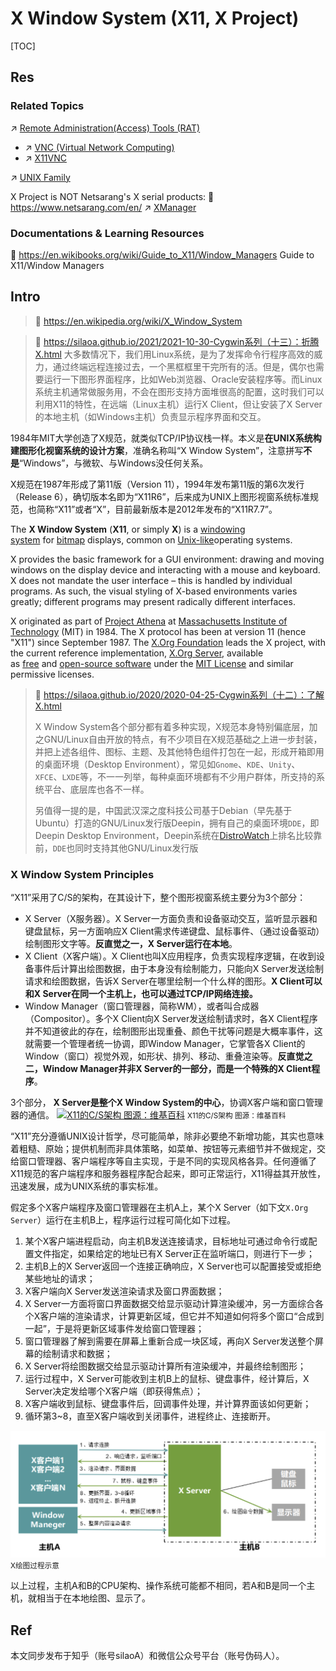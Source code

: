 # X Window System (X11, X Project)

[TOC]



## Res
### Related Topics
↗ [Remote Administration(Access) Tools (RAT)](../../../../../../../🏎️%20Computer%20Networking%20and%20Communication/Remote%20Administration(Access)%20Tools%20(RAT)/Remote%20Administration(Access)%20Tools%20(RAT).md)
- ↗ [VNC (Virtual Network Computing)](../../../../../../../🏎️%20Computer%20Networking%20and%20Communication/Remote%20Administration(Access)%20Tools%20(RAT)/VNC%20(Virtual%20Network%20Computing)/VNC%20(Virtual%20Network%20Computing).md)
- ↗ [X11VNC](../../../../../../../🏎️%20Computer%20Networking%20and%20Communication/Remote%20Administration(Access)%20Tools%20(RAT)/VNC%20(Virtual%20Network%20Computing)/X11VNC.md)

↗ [UNIX Family](../../../../../../UNIX%20Family/UNIX%20Family.md)

X Project is NOT Netsarang's X serial products:
🔗 https://www.netsarang.com/en/
↗ [XManager](../XManager.md)


### Documentations & Learning Resources
📂 https://en.wikibooks.org/wiki/Guide_to_X11/Window_Managers
Guide to X11/Window Managers



## Intro
> 🔗 https://en.wikipedia.org/wiki/X_Window_System

> 🔗 https://silaoa.github.io/2021/2021-10-30-Cygwin系列（十三）：折腾X.html
> 大多数情况下，我们用Linux系统，是为了发挥命令行程序高效的威力，通过终端远程连接过去，一个黑框框里干完所有的活。但是，偶尔也需要运行一下图形界面程序，比如Web浏览器、Oracle安装程序等。而Linux系统主机通常做服务用，不会在图形支持方面堆很高的配置，这时我们可以利用X11的特性，在远端（Linux主机）运行X Client，但让安装了X Server的本地主机（如Windows主机）负责显示程序界面和交互。

1984年MIT大学创造了X规范，就类似TCP/IP协议栈一样。本义是**在UNIX系统构建图形化视窗系统的设计方案**，准确名称叫“X Window System”，注意拼写**不是**“Windows”，与微软、与Windows没任何关系。

X规范在1987年形成了第11版（Version 11），1994年发布第11版的第6次发行（Release 6），确切版本名即为“X11R6”，后来成为UNIX上图形视窗系统标准规范，也简称“X11”或者“X”，目前最新版本是2012年发布的“X11R7.7”。

The **X Window System** (**X11**, or simply **X**) is a [windowing system](https://en.wikipedia.org/wiki/Windowing_system "Windowing system") for [bitmap](https://en.wikipedia.org/wiki/Bitmap "Bitmap") displays, common on [Unix-like](https://en.wikipedia.org/wiki/Unix-like "Unix-like")operating systems.

X provides the basic framework for a GUI environment: drawing and moving windows on the display device and interacting with a mouse and keyboard. X does not mandate the user interface – this is handled by individual programs. As such, the visual styling of X-based environments varies greatly; different programs may present radically different interfaces.

X originated as part of [Project Athena](https://en.wikipedia.org/wiki/Project_Athena "Project Athena") at [Massachusetts Institute of Technology](https://en.wikipedia.org/wiki/Massachusetts_Institute_of_Technology "Massachusetts Institute of Technology") (MIT) in 1984. The X protocol has been at version 11 (hence "X11") since September 1987. The [X.Org Foundation](https://en.wikipedia.org/wiki/X.Org_Foundation "X.Org Foundation") leads the X project, with the current reference implementation, [X.Org Server](https://en.wikipedia.org/wiki/X.Org_Server "X.Org Server"), available as [free](https://en.wikipedia.org/wiki/Free_software "Free software") and [open-source software](https://en.wikipedia.org/wiki/Open-source_software "Open-source software") under the [MIT License](https://en.wikipedia.org/wiki/MIT_License "MIT License") and similar permissive licenses.

> 🔗 https://silaoa.github.io/2020/2020-04-25-Cygwin系列（十二）：了解X.html
> 
> X Window System各个部分都有着多种实现，X规范本身特别偏底层，加之GNU/Linux自由开放的特点，有不少项目在X规范基础之上进一步封装，并把上述各组件、图标、主题、及其他特色组件打包在一起，形成开箱即用的桌面环境（Desktop Environment），常见如`Gnome`、`KDE`、`Unity`、`XFCE`、`LXDE`等，不一一列举，每种桌面环境都有不少用户群体，所支持的系统平台、底层库也各不一样。
> 
> 另值得一提的是，中国武汉深之度科技公司基于Debian（早先基于Ubuntu）打造的GNU/Linux发行版Deepin，拥有自己的桌面环境`DDE`，即Deepin Desktop Environment，Deepin系统在[DistroWatch](https://distrowatch.com/)上排名比较靠前，`DDE`也同时支持其他GNU/Linux发行版


### X Window System Principles
“X11”采用了C/S的架构，在其设计下，整个图形视窗系统主要分为3个部分：
- X Server（X服务器）。X Server一方面负责和设备驱动交互，监听显示器和键盘鼠标，另一方面响应X Client需求传递键盘、鼠标事件、（通过设备驱动）绘制图形文字等。**反直觉之一，X Server运行在本地**。
- X Client（X客户端）。X Client也叫X应用程序，负责实现程序逻辑，在收到设备事件后计算出绘图数据，由于本身没有绘制能力，只能向X Server发送绘制请求和绘图数据，告诉X Server在哪里绘制一个什么样的图形。**X Client可以和X Server在同一个主机上，也可以通过TCP/IP网络连接。**
- Window Manager（窗口管理器，简称WM），或者叫合成器（Compositor）。多个X Client向X Server发送绘制请求时，各X Client程序并不知道彼此的存在，绘制图形出现重叠、颜色干扰等问题是大概率事件，这就需要一个管理者统一协调，即Window Manager，它掌管各X Client的Window（窗口）视觉外观，如形状、排列、移动、重叠渲染等。**反直觉之二，Window Manager并非X Server的一部分，而是一个特殊的X Client程序**。

3个部分， **X Server是整个X Window System的中心**，协调X客户端和窗口管理器的通信。
[![X11的C/S架构 图源：维基百科](https://pic2.zhimg.com/80/v2-46b872d09eb863a65d3064dae6cdf67a_720w.png)](https://pic2.zhimg.com/80/v2-46b872d09eb863a65d3064dae6cdf67a_720w.png "X11的C/S架构 图源：维基百科")
<small>X11的C/S架构 图源：维基百科</small>

“X11”充分遵循UNIX设计哲学，尽可能简单，除非必要绝不新增功能，其实也意味着粗糙、原始；提供机制而非具体策略，如菜单、按钮等元素细节并不做规定，交给窗口管理器、客户端程序等自主实现，于是不同的实现风格各异。任何遵循了X11规范的客户端程序和服务器程序配合起来，即可正常运行，X11得益其开放性，迅速发展，成为UNIX系统的事实标准。

假定多个X客户端程序及窗口管理器在主机A上，某个X Server（如下文`X.Org Server`）运行在主机B上，程序运行过程可简化如下过程。
1. 某个X客户端进程启动，向主机B发送连接请求，目标地址可通过命令行或配置文件指定，如果给定的地址已有X Server正在监听端口，则进行下一步；
2. 主机B上的X Server返回一个连接正确响应，X Server也可以配置接受或拒绝某些地址的请求；
3. X客户端向X Server发送渲染请求及窗口界面数据；
4. X Server一方面将窗口界面数据交给显示驱动计算渲染缓冲，另一方面综合各个X客户端的渲染请求，计算更新区域，但它并不知道如何将多个窗口“合成到一起”，于是将更新区域事件发给窗口管理器；
5. 窗口管理器了解到需要在屏幕上重新合成一块区域，再向X Server发送整个屏幕的绘制请求和数据；
6. X Server将绘图数据交给显示驱动计算所有渲染缓冲，并最终绘制图形；
7. 运行过程中，X Server可能收到主机B上的鼠标、键盘事件，经计算后，X Server决定发给哪个X客户端（即获得焦点）；
8. X客户端收到鼠标、键盘事件后，回调事件处理，并计算界面该如何更新；
9. 循环第3~8，直至X客户端收到关闭事件，进程终止、连接断开。

![](../../../../../../../../../Assets/Pics/Screenshot%202024-02-16%20at%201.25.38AM.png)
<small>X绘图过程示意</small>

以上过程，主机A和B的CPU架构、操作系统可能都不相同，若A和B是同一个主机，就相当于在本地绘图、显示了。



## Ref
[👍 Cygwin系列（十二）：了解X]: https://silaoa.github.io/2020/2020-04-25-Cygwin系列（十二）：了解X.html

 [👍 Cygwin系列（十三）：折腾X]: https://silaoa.github.io/2021/2021-10-30-Cygwin系列（十三）：折腾X.html

本文同步发布于知乎（账号silaoA）和微信公众号平台（账号伪码人）。

[👍 How X Window Managers Work, And How To Write One (Part I)]: https://jichu4n.com/posts/how-x-window-managers-work-and-how-to-write-one-part-i/
[Basic Window Manager]: https://github.com/jichu4n/basic_wm

